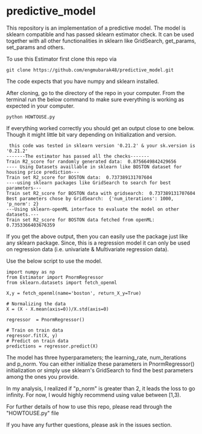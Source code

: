 # predictive_model

This repository is an implementation of a predictive model. The model is sklearn compatible and has passed sklearn estimator check.
It can be used together with all other functionalities in sklearn like GridSearch, get_params, set_params and others. 

To use this Estimator first clone this repo via 

```
git clone https://github.com/engmubarak48/predictive_model.git
```
The code expects that you have numpy and sklearn installed. 

After cloning, go to the directory of the repo in your computer. From the terminal run the below command to make sure everything is working as expected in your computer. 

```
python HOWTOUSE.py
```
If everything worked correctly you should get an output close to one below. Though it might little bit vary depending on Initialization and version. 

```
 this code was tested in sklearn version '0.21.2' & your sk.version is '0.21.2'
-------The estimator has passed all the checks-------
Train R2_score for randomly generated data:  0.8756649842429656
---- Using Datasets availlable in sklearn like BOSTON dataset for housing price prediction---
Train set R2_score for BOSTON data:  0.737389131707604
----using sklearn packages like GridSearch to search for best parameters---
Train set R2_score for BOSTON data with gridsearch:  0.737389131707604
Best parameters chose by GridSearch:  {'num_iterations': 1000, 'p_norm': 2}
---Using sklearn-openML interface to evaluate the model on other datasets.---
Train set R2_score for BOSTON data fetched from openML:  0.7353366403676359

```
If you get the above output, then you can easily use the package just like any sklearn package. Since, this is a regression model it can only be used on regression data (i.e. univariate & Multivariate regression data).

Use the below script to use the model. 

```
import numpy as np
from Estimator import PnormRegressor
from sklearn.datasets import fetch_openml

X,y = fetch_openml(name='boston', return_X_y=True)

# Normalizing the data
X = (X - X.mean(axis=0))/X.std(axis=0)

regressor  = PnormRegressor()

# Train on train data
regressor.fit(X, y)
# Predict on train data
predictions = regressor.predict(X) 
```
The model has three hyperparameters; the learning_rate, num_iterations and p_norm. You can either initialize these parameters in PnormRegressor() initialization or simply use sklearn's GridSearch to find the best parameters among the ones you provide. 

In my analysis, I realized if "p_norm" is greater than 2, it leads the loss to go infinity. For now, I would highly recommend using value between [1,3).

For further details of how to use this repo, please read through the "HOWTOUSE.py" file

If you have any further questions, please ask in the issues section. 

